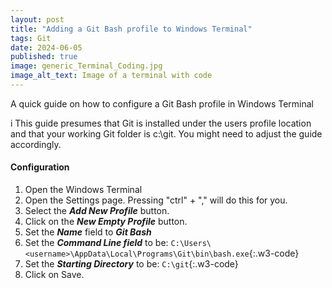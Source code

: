 ```yaml
---
layout: post
title: "Adding a Git Bash profile to Windows Terminal"
tags: Git
date: 2024-06-05
published: true
image: generic_Terminal_Coding.jpg
image_alt_text: Image of a terminal with code
---
```

<!-- Description of article -->
A quick guide on how to configure a Git Bash profile in Windows Terminal


<div class="w3-panel w3-light-blue"><p><span class="w3-badge w3-indigo">i</span> This guide presumes that Git is installed under the users profile location and that your working Git folder is c:\git.  You might need to adjust the guide accordingly.</p></div>

#### Configuration
1. Open the Windows Terminal
2. Open the Settings page. Pressing "ctrl" + "," will do this for you.  
3. Select the ***Add New Profile*** button.
4. Click on the ***New Empty Profile*** button.
5. Set the ***Name*** field to ***Git Bash***
6. Set the ***Command Line field*** to be:
   `C:\Users\<username>\AppData\Local\Programs\Git\bin\bash.exe`{:.w3-code}
7. Set the ***Starting Directory*** to be:
   `C:\git`{:.w3-code}
9. Click on Save.
